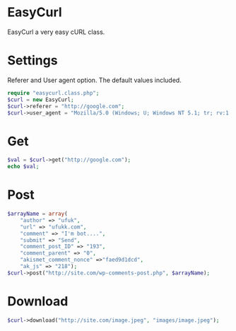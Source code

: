EasyCurl
============
EasyCurl a very easy cURL class.
# Settings
Referer and User agent option. The default values included.
```php
require "easycurl.class.php";
$curl = new EasyCurl;
$curl->referer = "http://google.com";
$curl->user_agent = "Mozilla/5.0 (Windows; U; Windows NT 5.1; tr; rv:1.9.0.6) Gecko/2009011913 Firefox/3.0.6";
```
# Get
```php
$val = $curl->get("http://google.com");
echo $val;
```

# Post
```php
$arrayName = array(
	"author" => "ufuk",
 	"url" => "ufukk.com",
 	"comment" => "I'm bot....",
 	"submit" => "Send",
 	"comment_post_ID" => "193",
 	"comment_parent" => "0",
 	"akismet_comment_nonce" =>"faed9d1dcd",
 	"ak_js" => "218");
$curl->post("http://site.com/wp-comments-post.php", $arrayName);
```

# Download
```php
$curl->download("http://site.com/image.jpeg", "images/image.jpeg");
```
